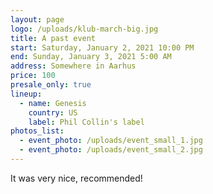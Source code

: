 ```yaml
---
layout: page
logo: /uploads/klub-march-big.jpg
title: A past event
start: Saturday, January 2, 2021 10:00 PM
end: Sunday, January 3, 2021 5:00 AM
address: Somewhere in Aarhus
price: 100
presale_only: true
lineup:
  - name: Genesis
    country: US
    label: Phil Collin's label
photos_list:
  - event_photo: /uploads/event_small_1.jpg
  - event_photo: /uploads/event_small_2.jpg
---
```

It was very nice, recommended!